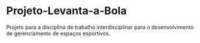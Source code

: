 # Projeto-Levanta-a-Bola
Projeto para a disciplina de trabalho interdisciplinar para o desenvolvimento de gerenciamento de espaços esportivos.
